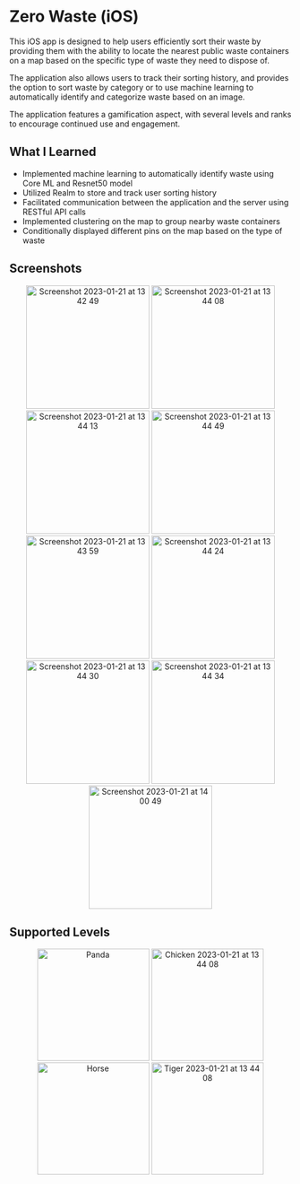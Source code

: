 # Zero Waste (iOS)

This iOS app is designed to help users efficiently sort their waste by providing them with the ability to locate the nearest public waste containers on a map based on the specific type of waste they need to dispose of. 

The application also allows users to track their sorting history, and provides the option to sort waste by category or to use machine learning to automatically identify and categorize waste based on an image. 

The application features a gamification aspect, with several levels and ranks to encourage continued use and engagement.

## What I Learned
- Implemented machine learning to automatically identify waste using Core ML and Resnet50 model
- Utilized Realm to store and track user sorting history
- Facilitated communication between the application and the server using RESTful API calls
- Implemented clustering on the map to group nearby waste containers
- Conditionally displayed different pins on the map based on the type of waste

## Screenshots
<p align="center">
<img width="220" alt="Screenshot 2023-01-21 at 13 42 49" src="https://user-images.githubusercontent.com/89274213/213867664-9af25e10-ac2a-499e-8989-309ca02d4fcb.png">
<img width="220" alt="Screenshot 2023-01-21 at 13 44 08" src="https://user-images.githubusercontent.com/89274213/213867671-aa31294e-3523-4643-b940-adf6168a90e7.png">
<img width="220" alt="Screenshot 2023-01-21 at 13 44 13" src="https://user-images.githubusercontent.com/89274213/213867672-0dba7641-f3f9-4a28-9d14-91a1fa198afd.png">
<img width="220" alt="Screenshot 2023-01-21 at 13 44 49" src="https://user-images.githubusercontent.com/89274213/213867676-2f1c1b1a-4894-4cc5-aea7-d593aa8a25a3.png">
<img width="220" alt="Screenshot 2023-01-21 at 13 43 59" src="https://user-images.githubusercontent.com/89274213/213867669-4de1d94a-43f3-4997-9b64-6d6e16e21137.png">
<img width="220" alt="Screenshot 2023-01-21 at 13 44 24" src="https://user-images.githubusercontent.com/89274213/213867673-60e6ea6c-b09a-430c-aec5-c3a8e4e506ea.png">
<img width="220" alt="Screenshot 2023-01-21 at 13 44 30" src="https://user-images.githubusercontent.com/89274213/213867674-ef36027e-4219-4525-a8fb-759b8ce07e1c.png">
<img width="220" alt="Screenshot 2023-01-21 at 13 44 34" src="https://user-images.githubusercontent.com/89274213/213867675-a47fb223-8594-4b61-9af6-51edece482f5.png">
<img width="220" alt="Screenshot 2023-01-21 at 14 00 49" src="https://user-images.githubusercontent.com/89274213/213867979-41418201-7756-4f6c-b28f-2438145d9005.png">
</p>

## Supported Levels
<p align="center">
<img width="200" alt="Panda" src="https://user-images.githubusercontent.com/89274213/213919265-d25b127c-48c6-4f56-b60a-4e86715f0dcd.png">
<img width="200" alt="Chicken 2023-01-21 at 13 44 08" src="https://user-images.githubusercontent.com/89274213/213919262-f55b15cd-6e64-4083-865d-cc8f92d18711.png">
<img width="200" alt="Horse" src="https://user-images.githubusercontent.com/89274213/213919259-57d0eda4-c08a-4e5b-a716-0f2207d13bc2.png">
<img width="200" alt="Tiger 2023-01-21 at 13 44 08" src="https://user-images.githubusercontent.com/89274213/213919267-f8196df7-c34c-4af8-9444-ce690d017d09.png">
</p>

